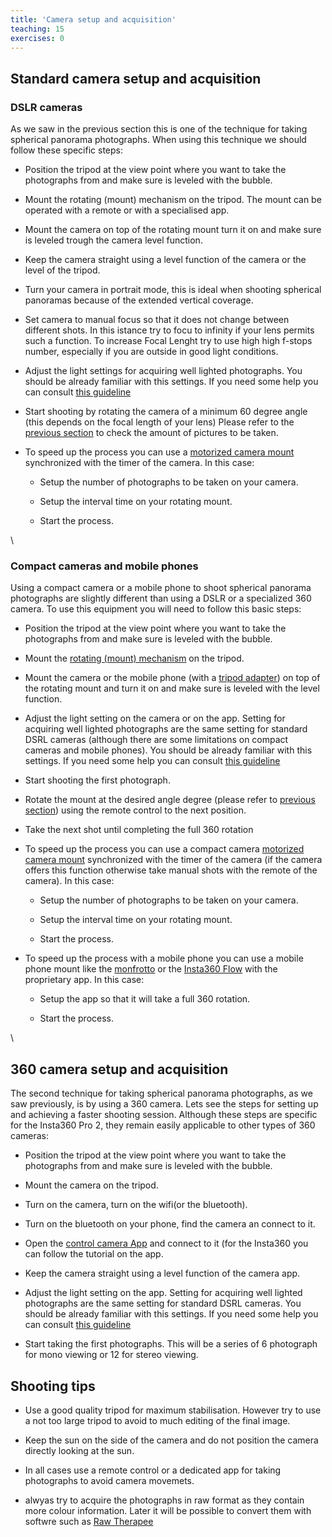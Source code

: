 ```yaml
---
title: 'Camera setup and acquisition'
teaching: 15
exercises: 0
---
```



## Standard camera setup and acquisition

### DSLR cameras
<!--
<span style="color:red">
NICOLA PLEASE: add basics of setting up a camera. You can use some of the text below. Explain why a timer is needed. Be more comprehensive.
</span>
 -->
As we saw in the previous section this is one of the technique for taking spherical panorama photographs. When using this technique we should follow these specific steps:

- Position the tripod at the view point where you want to take the photographs from and make sure is leveled with the bubble.

- Mount the rotating (mount) mechanism on the tripod. The mount can be operated with a remote or with a specialised app.

- Mount the camera on top of the rotating mount turn it on and make sure is leveled trough the camera level function.

- Keep the camera straight using a level function of the camera or the level of the tripod.

- Turn your camera in portrait mode, this is ideal when shooting spherical panoramas because of the extended vertical coverage.

- Set camera to manual focus so that it does not change between different shots. In this istance try to focu to infinity if your lens permits such a function. To increase Focal Lenght try to use high high f-stops number, especially if you are outside in good light conditions.

- Adjust the light settings for acquiring well lighted photographs. You should be already  familiar with this settings. If you need some help you can consult [this guideline](https://capturetheatlas.com/camera-settings/)

- Start shooting by rotating the camera of a minimum 60 degree angle (this depends on the focal length of your lens) Please refer to the [previous section](difference-between-techniques.Rmd) to check the amount of pictures to be taken.

- To speed up the process you can use a [motorized camera mount](https://www.manfrotto.com/global/genie-ii-pan-tilt-sy0031-0001/) synchronized with the timer of the camera. In this case:

  - Setup the number of photographs to be taken on your camera.
  
  - Setup the interval time on your rotating mount.
  
  - Start the process.

\ 

### Compact cameras and mobile phones 
Using a compact camera or a mobile phone to shoot spherical panorama photographs are slightly different than using a DSLR or a specialized 360 camera.
To use this equipment you will need to follow this basic steps:

- Position the tripod at the view point where you want to take the photographs from and make sure is leveled with the bubble.

- Mount the [rotating (mount) mechanism](https://www.manfrotto.com/global/move-quick-release-system-mvaqr/) on the tripod.

- Mount the camera or the mobile phone (with a [tripod adapter](https://www.manfrotto.com/global/products/smartphones-action-cameras-drones/smartphone-accessories/)) on top of the rotating mount and turn it on and make sure is leveled with the level function.

- Adjust the light setting on the camera or on the app. Setting for acquiring well lighted photographs are the same setting for standard DSRL cameras (although there are some limitations on compact cameras and mobile phones). You should be already  familiar with this settings. If you need some help you can consult [this guideline](https://capturetheatlas.com/camera-settings/)

- Start shooting the first photograph.

- Rotate the mount at the desired angle degree (please refer to [previous section](differences-between.techniques.Rmd)) using the remote control to the next position.

- Take the next shot until completing the full 360 rotation

- To speed up the process you can use a compact camera [motorized camera mount](https://www.manfrotto.com/global/pixi-pano360-remotely-controlled-motorized-head-mhpixi360/) synchronized with the timer of the camera (if the camera offers this function otherwise take manual shots with the remote of the camera). In this case:

  - Setup the number of photographs to be taken on your camera.
  
  - Setup the interval time on your rotating mount.
  
  - Start the process.
  
- To speed up the process with a mobile phone you can use a  mobile phone mount like the [monfrotto](https://www.manfrotto.com/global/pixi-pano360-remotely-controlled-motorized-head-mhpixi360/) or the [Insta360 Flow](https://www.insta360.com/product/insta360-flow) with the proprietary app. In this case:

  - Setup the app so that it will take a full 360 rotation.
  
  - Start the process.

\
 
## 360 camera setup and acquisition

The second technique for taking spherical panorama photographs, as we saw previously, is by using a 360 camera. Lets see the steps for setting up and achieving a faster shooting session. Although these steps are specific for the Insta360 Pro 2, they remain easily applicable to other types of 360 cameras:

- Position the tripod at the view point where you want to take the photographs from and make sure is leveled with the bubble.

- Mount the camera on the tripod.

- Turn on the camera, turn on the wifi(or the bluetooth).

- Turn on the bluetooth on your phone, find the camera an connect to it.

- Open the [control camera App](https://www.insta360.com/download/insta360-pro2) and connect to it (for the Insta360 you can follow the tutorial on the app.

- Keep the camera straight using a level function of the camera app.

- Adjust the light setting on the app. Setting for acquiring well lighted photographs are the same setting for standard DSRL cameras. You should be already  familiar with this settings. If you need some help you can consult [this guideline](https://capturetheatlas.com/camera-settings/)

- Start taking the first photographs. This will be a series of 6 photograph for mono viewing or 12 for stereo viewing.



## Shooting tips

- Use a good quality tripod for maximum stabilisation. However try to use a not too large tripod to avoid to much editing of the final image.

- Keep the sun on the side of the camera and do not position the camera directly looking at the sun.

- In all cases use a remote control or a dedicated app for taking photographs to avoid camera movemets.

- alwyas try to acquire the photographs in raw format as they contain more colour information. Later it will be possible to convert them with softwre such as [Raw Therapee](https://www.rawtherapee.com/)



